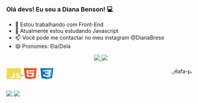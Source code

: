 ### Olá devs! Eu sou a Diana Benson! 💻


- 🔭 Estou trabalhando com Front-End
- 🌱 Atualmente estou estudando Javascript 
- 📫 Você pode me contactar no meu instagram @DianaBrese
- 😄 Pronomes: Ela/Dela

<div align="center">
  <a href="https://github.com/DianaBrese">
  <img height="180em" src="https://github-readme-stats.vercel.app/api?username=DianaBrese&show_icons=true&theme=codeSTACKr&include_all_commits=true&count_private=true"/>
  <img height="180em" src="https://github-readme-stats.vercel.app/api/top-langs/?username=DianaBrese&layout=compact&langs_count=7&theme=codeSTACKr"/>
</div>
  
 <div style="display: inline_block"><br>
  <img align="center" alt="Diana-Js" height="30" width="40" src="https://raw.githubusercontent.com/devicons/devicon/master/icons/javascript/javascript-plain.svg">
  <img align="center" alt="Diana-HTML" height="30" width="40" src="https://raw.githubusercontent.com/devicons/devicon/master/icons/html5/html5-original.svg">
  <img align="center" alt="Diana-CSS" height="30" width="40" src="https://raw.githubusercontent.com/devicons/devicon/master/icons/css3/css3-original.svg">
  <img align="right" alt="Rafa-pic" height="150" style="border-radius:50px;" src="https://share-cdn.picrew.me/shareImg/org/202204/137904_VrxSkSna.png">
</div>
  
  ##
<div>
   <a href="https://www.instagram.com/dianabrese/" target="_blank"><img src="https://img.shields.io/badge/-Instagram-%23E4405F?style=for-the-badge&logo=instagram&logoColor=white" target="_blank"></a>
   <a href="https://br.linkedin.com/in/diana-benson-resende-500824162" target="_blank"><img src="https://img.shields.io/badge/-LinkedIn-%230077B5?style=for-the-badge&logo=linkedin&logoColor=white" target="_blank"></a> 
  </div>
